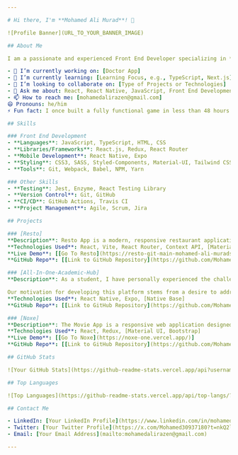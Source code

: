 ```yaml
---

# Hi there, I'm **Mohamed Ali Murad**! 👋

![Profile Banner](URL_TO_YOUR_BANNER_IMAGE)

## About Me

I am a passionate and experienced Front End Developer specializing in **React.js** and **React Native (Expo)**. I thrive in creating responsive, user-friendly, and visually appealing web and mobile applications. With a strong foundation in JavaScript and modern development tools, I aim to deliver high-quality code and innovative solutions.

- 🔭 I’m currently working on: [Doctor App]
- 🌱 I’m currently learning: [Learning Focus, e.g., TypeScript, Next.js]
- 👯 I’m looking to collaborate on: [Type of Projects or Technologies]
- 💬 Ask me about: React, React Native, JavaScript, Front End Development
- 📫 How to reach me: [mohamedalirazen@gmail.com]
😄 Pronouns: he/him
⚡ Fun fact: I once built a fully functional game in less than 48 hours during a hackathon!

## Skills

### Front End Development
- **Languages**: JavaScript, TypeScript, HTML, CSS
- **Libraries/Frameworks**: React.js, Redux, React Router
- **Mobile Development**: React Native, Expo
- **Styling**: CSS3, SASS, Styled-Components, Material-UI, Tailwind CSS
- **Tools**: Git, Webpack, Babel, NPM, Yarn

### Other Skills
- **Testing**: Jest, Enzyme, React Testing Library
- **Version Control**: Git, GitHub
- **CI/CD**: GitHub Actions, Travis CI
- **Project Management**: Agile, Scrum, Jira

## Projects

### [Resto]
**Description**: Resto App is a modern, responsive restaurant application built with React and Vite. The app provides a seamless and engaging experience for users to explore the restaurant's offerings, read reviews, place orders, and manage their profiles. It includes various pages such as Home, About, Dishes, Review, Order, Login, Signup, and more, utilizing react-router-dom for routing and context API for managing user authentication state.  
**Technologies Used**: React, Vite, React Router, Context API, [Material UI, Bootstrap]  
**Live Demo**: [[Go To Resto](https://resto-git-main-mohamed-ali-murads-projects.vercel.app/)]  
**GitHub Repo**: [[Link to GitHub Repository](https://github.com/MohamedAliMurad/Resto)]

### [All-In-One-Academic-Hub]
**Description**: As a student, I have personally experienced the challenges of managing my academic life effectively. Keeping track of student attendance, assignments, exams, and extracurricular activities can be overwhelming, making it difficult to stay organized and on top of everything. Additionally, I have witnessed the challenges faced by educators in tracking attendance and communicating with students.

Our motivation for developing this platform stems from a desire to address these challenges and provide a comprehensive solution that benefits both students and educators. We believe that technology can play a transformative role in enhancing the teaching and learning experience. We are passionate about creating innovative solutions that empower students and educators to succeed.
**Technologies Used**: React Native, Expo, [Native Base]  
**GitHub Repo**: [[Link to GitHub Repository](https://github.com/MohamedAliMurad/All-In-One-Academic-Hub)]

### [Noxe]
**Description**: The Movie App is a responsive web application designed to provide users with detailed information about movies. Users can search for movies, view details such as ratings, cast, and synopsis, and manage their favorite movies list. The app offers a sleek and user-friendly interface optimized for both desktop and mobile devices.
**Technologies Used**: React, Redux, [Material UI, Bootstrap] 
**Live Demo**: [[Go To Noxe](https://noxe-one.vercel.app/)]  
**GitHub Repo**: [[Link to GitHub Repository](https://github.com/MohamedAliMurad/Noxe)]

## GitHub Stats

![Your GitHub Stats](https://github-readme-stats.vercel.app/api?username=yourusername&show_icons=true&theme=radical)

## Top Languages

![Top Languages](https://github-readme-stats.vercel.app/api/top-langs/?username=yourusername&layout=compact&theme=radical)

## Contact Me

- LinkedIn: [Your LinkedIn Profile](https://www.linkedin.com/in/mohamed-ali-murad/)
- Twitter: [Your Twitter Profile](https://x.com/Mohamed30937180?t=nkQ2lfxYR0neAqxgNa_ZdA&s=09)
- Email: [Your Email Address](mailto:mohamedalirazen@gmail.com)

---
```

